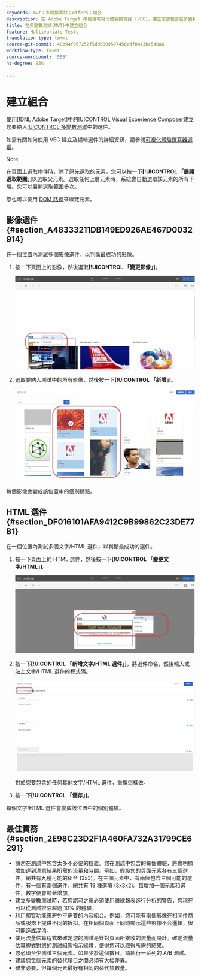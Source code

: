 ```yaml
---
keywords: mvt；多變數測試；offers；組合
description: 在 Adobe Target 中使用可視化體驗撰寫器 (VEC)，建立您要包含在多變數測試 (MVT) 中的選件。
title: 在多變數測試(MVT)中建立組合
feature: Multivariate Tests
translation-type: tm+mt
source-git-commit: 48b94f967252f5ddb009597456edf0a43bc54ba6
workflow-type: tm+mt
source-wordcount: '505'
ht-degree: 93%

---
```



# 建立組合

使用[!DNL Adobe Target]中的[!UICONTROL Visual Experience Composer](VEC)建立您要納入[!UICONTROL 多變數測試](MVT)中的選件。

如需有關如何使用 VEC 建立及編輯選件的詳細資訊，請參閱[可視化體驗撰寫器選項](/help/c-experiences/c-visual-experience-composer/viztarget-options.md)。

>[!NOTE]
>
>在頁面上選取物件時，除了原先選取的元素，您可以按一下&#x200B;**[!UICONTROL 「展開選取範圍」]**&#x200B;以選取父元素。選取任何上層元素時，系統會自動選取該元素的所有下層。您可以展開選取範圍多次。
>
>您也可以使用 [DOM 路徑](/help/c-experiences/c-visual-experience-composer/viztarget-options.md#dom-path)來導覽元素。

## 影像選件 {#section_A48333211DB149ED926AE467D0032914}

在一個位置內測試多個影像選件，以判斷最成功的影像。

1. 按一下頁面上的影像，然後選取&#x200B;**[!UICONTROL 「變更影像」]**。

   ![變更影像選項](/help/c-activities/c-multivariate-testing/t-create-multivariate-test/assets/changeimage.png)

1. 選取要納入測試中的所有影像，然後按一下&#x200B;**[!UICONTROL 「新增」]**。

   ![用來新增影像的選取內容對話方塊](/help/c-activities/c-multivariate-testing/t-create-multivariate-test/assets/addimage.png)

每個影像會變成該位置中的個別體驗。

## HTML 選件  {#section_DF016101AFA9412C9B99862C23DE77B1}

在一個位置內測試多個文字/HTML 選件，以判斷最成功的選件。

1. 按一下頁面上的 HTML 選件，然後按一下&#x200B;**[!UICONTROL 「變更文字/HTML」]**。

   ![變更文字/HTML](/help/c-activities/c-multivariate-testing/t-create-multivariate-test/assets/changehtml.png)

1. 按一下&#x200B;**[!UICONTROL 「新增文字/HTML 選件」]**，將選件命名，然後輸入或貼上文字/HTML 選件的程式碼。

   ![編輯選件](/help/c-activities/c-multivariate-testing/t-create-multivariate-test/assets/editoffers.png)

   對於您要包含的任何其他文字/HTML 選件，重複這樣做。

1. 按一下&#x200B;**[!UICONTROL 「儲存」]**。

每個文字/HTML 選件會變成該位置中的個別體驗。

## 最佳實務 {#section_2E98C23D2F1A460FA732A31799CE6291}

* 請勿在測試中包含太多不必要的位置。您在測試中包含的每個體驗，將會明顯增加達到滿意結果所需的流量和時間。例如，假設您的頁面元素各有三個選件，總共有九種可能的組合 (3x3)。在三個元素中，有兩個包含三個可能的選件，有一個有兩個選件，總共有 18 種選項 (3x3x2)。每增加一個元素和選件，數字便會顯著增加。
* 建立多變數測試時，若您認可之後必須使用離線報表進行分析的警告，您現在可以從測試排除超過 10% 的體驗。
* 利用預覽功能來避免不需要的內容組合。例如，您可能有兩個影像在相同件商品或服務上提供不同的折扣。在相同個頁面上同時顯示這些影像不合邏輯，很可能造成混淆。
* 使用流量估算程式來確定您的測試是針對頁面所接收的流量而設計。確定流量估算程式對您的測試組態指示綠燈，使得您可以取得所需的結果。
* 您必須至少測試三個元素。如果少於這個數目，請執行一系列的 A/B 測試。
* 建議您每個元素的替代項目之間必須有大幅差異。
* 雖非必要，但每個元素最好有相同的替代項數量。

